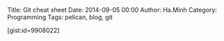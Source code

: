 Title: Git cheat sheet
Date: 2014-09-05 00:00
Author: Ha.Minh
Category: Programming
Tags: pelican, blog, git

[gist:id=9908022]
